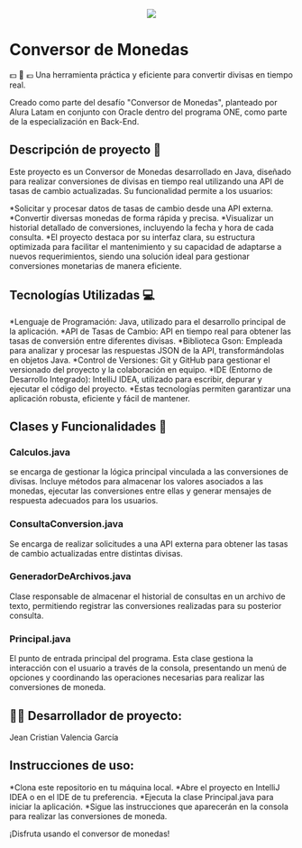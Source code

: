 <p align="center">
  <img src=https://github.com/jcris1995/Conversor-de-Monedas/assets/103916971/645bfae6-38cf-4f90-add7-8f9b3929cb5a"
</p>

# Conversor de Monedas
💵 💱 💶
Una herramienta práctica y eficiente para convertir divisas en tiempo real.

Creado como parte del desafío "Conversor de Monedas", planteado por Alura Latam en conjunto con Oracle dentro del programa ONE, como parte de la especialización en Back-End.

## Descripción de proyecto 📝

Este proyecto es un Conversor de Monedas desarrollado en Java, diseñado para realizar conversiones de divisas en tiempo real utilizando una API de tasas de cambio actualizadas. Su funcionalidad permite a los usuarios:

*Solicitar y procesar datos de tasas de cambio desde una API externa.
*Convertir diversas monedas de forma rápida y precisa.
*Visualizar un historial detallado de conversiones, incluyendo la fecha y hora de cada consulta.
*El proyecto destaca por su interfaz clara, su estructura optimizada para facilitar el mantenimiento y su capacidad de adaptarse a nuevos requerimientos, siendo una solución ideal para gestionar conversiones monetarias de manera eficiente.

## Tecnologías Utilizadas 💻

*Lenguaje de Programación: Java, utilizado para el desarrollo principal de la aplicación.
*API de Tasas de Cambio: API en tiempo real para obtener las tasas de conversión entre diferentes divisas.
*Biblioteca Gson: Empleada para analizar y procesar las respuestas JSON de la API, transformándolas en objetos Java.
*Control de Versiones: Git y GitHub para gestionar el versionado del proyecto y la colaboración en equipo.
*IDE (Entorno de Desarrollo Integrado): IntelliJ IDEA, utilizado para escribir, depurar y ejecutar el código del proyecto.
*Estas tecnologías permiten garantizar una aplicación robusta, eficiente y fácil de mantener.

## Clases y Funcionalidades 🧩

### Calculos.java

se encarga de gestionar la lógica principal vinculada a las conversiones de divisas. Incluye métodos para almacenar los valores asociados a las monedas, ejecutar las conversiones entre ellas y generar mensajes de respuesta adecuados para los usuarios.

### ConsultaConversion.java

Se encarga de realizar solicitudes a una API externa para obtener las tasas de cambio actualizadas entre distintas divisas.

### GeneradorDeArchivos.java

Clase responsable de almacenar el historial de consultas en un archivo de texto, permitiendo registrar las conversiones realizadas para su posterior consulta.

### Principal.java

El punto de entrada principal del programa. Esta clase gestiona la interacción con el usuario a través de la consola, presentando un menú de opciones y coordinando las operaciones necesarias para realizar las conversiones de moneda.

## 👨‍💻 Desarrollador de proyecto:

Jean Cristian Valencia García 

## Instrucciones de uso: 

*Clona este repositorio en tu máquina local.
*Abre el proyecto en IntelliJ IDEA o en el IDE de tu preferencia.
*Ejecuta la clase Principal.java para iniciar la aplicación.
*Sigue las instrucciones que aparecerán en la consola para realizar las conversiones de moneda.

¡Disfruta usando el conversor de monedas!
